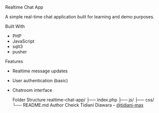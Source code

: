  Realtime Chat App

A simple real-time chat application built for learning and demo purposes.

 Built With
- PHP
- JavaScript
- sqlt3
- pusher

 Features
- Realtime message updates
- User authentication (basic)
- Chatroom interface

  Folder Structure
 realtime-chat-app/
├── index.php
├── js/
├── css/
└── README.md
 Author
Cheick Tidiani Diawara – [@tidiani-max](https://github.com/tidiani-max)
